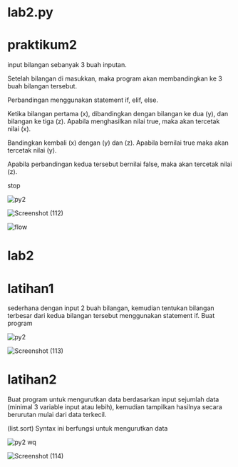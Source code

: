 # lab2.py
# praktikum2

input bilangan sebanyak 3 buah inputan.

Setelah bilangan di masukkan, maka program akan membandingkan ke 3 buah bilangan tersebut.

Perbandingan menggunakan statement if, elif, else.

Ketika bilangan pertama (x), dibandingkan dengan bilangan ke dua (y), dan bilangan ke tiga (z). Apabila menghasilkan nilai true, maka akan tercetak nilai (x).

Bandingkan kembali (x) dengan (y) dan (z). Apabila bernilai true maka akan tercetak nilai (y).

Apabila perbandingan kedua tersebut bernilai false, maka akan tercetak nilai (z).

stop

![py2](https://github.com/Reardhyan/lab2.py/assets/148032571/3ba5db0f-f837-40ce-8aca-b3308807fe93)

![Screenshot (112)](https://github.com/Reardhyan/lab2.py/assets/148032571/73c557a4-669d-4d58-83b8-524d04211d53)

![flow](https://github.com/Reardhyan/lab2.py/assets/148032571/8c89e05c-c11b-43d8-b873-be9b99ae4914)

# lab2
# latihan1

sederhana dengan input 2 buah bilangan, kemudian tentukan bilangan terbesar dari kedua bilangan tersebut menggunakan statement if.
Buat program 

![py2](https://github.com/Reardhyan/lab2.py/assets/148032571/70c9bf41-4711-47b4-81f5-6c875d169514)

![Screenshot (113)](https://github.com/Reardhyan/lab2.py/assets/148032571/6d4e5236-c638-4c33-b931-1dee65456b47)

# latihan2

Buat program untuk mengurutkan data berdasarkan input sejumlah data (minimal 3 variable input atau lebih), kemudian tampilkan hasilnya secara berurutan mulai dari data terkecil.

(list.sort) Syntax ini berfungsi untuk mengurutkan data

![py2 wq](https://github.com/Reardhyan/lab2.py/assets/148032571/b3922b6b-b60f-4a4d-958c-8aa86ae3de99)

![Screenshot (114)](https://github.com/Reardhyan/lab2.py/assets/148032571/59339e31-2c70-40af-a234-6365510f5948)




